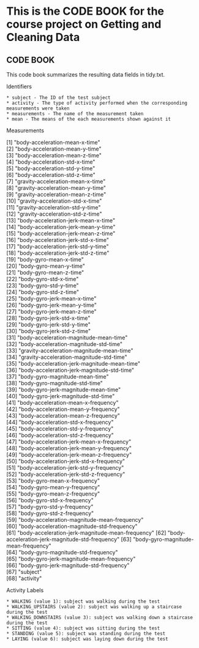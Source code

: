 # This is the CODE BOOK for the course project on Getting and Cleaning Data


## CODE BOOK


This code book summarizes the resulting data fields in tidy.txt.


Identifiers

	* subject - The ID of the test subject
	* activity - The type of activity performed when the corresponding measurements were taken
	* measurements - The name of the measurement taken
	* mean - The means of the each measurements shown against it


Measurements

 [1] "body-acceleration-mean-x-time"                  
 [2] "body-acceleration-mean-y-time"                  
 [3] "body-acceleration-mean-z-time"                  
 [4] "body-acceleration-std-x-time"                   
 [5] "body-acceleration-std-y-time"                   
 [6] "body-acceleration-std-z-time"                   
 [7] "gravity-acceleration-mean-x-time"               
 [8] "gravity-acceleration-mean-y-time"               
 [9] "gravity-acceleration-mean-z-time"               
[10] "gravity-acceleration-std-x-time"                
[11] "gravity-acceleration-std-y-time"                
[12] "gravity-acceleration-std-z-time"                
[13] "body-acceleration-jerk-mean-x-time"             
[14] "body-acceleration-jerk-mean-y-time"             
[15] "body-acceleration-jerk-mean-z-time"             
[16] "body-acceleration-jerk-std-x-time"              
[17] "body-acceleration-jerk-std-y-time"              
[18] "body-acceleration-jerk-std-z-time"              
[19] "body-gyro-mean-x-time"                          
[20] "body-gyro-mean-y-time"                          
[21] "body-gyro-mean-z-time"                          
[22] "body-gyro-std-x-time"                           
[23] "body-gyro-std-y-time"                           
[24] "body-gyro-std-z-time"                           
[25] "body-gyro-jerk-mean-x-time"                     
[26] "body-gyro-jerk-mean-y-time"                     
[27] "body-gyro-jerk-mean-z-time"                     
[28] "body-gyro-jerk-std-x-time"                      
[29] "body-gyro-jerk-std-y-time"                      
[30] "body-gyro-jerk-std-z-time"                      
[31] "body-acceleration-magnitude-mean-time"          
[32] "body-acceleration-magnitude-std-time"           
[33] "gravity-acceleration-magnitude-mean-time"       
[34] "gravity-acceleration-magnitude-std-time"        
[35] "body-acceleration-jerk-magnitude-mean-time"     
[36] "body-acceleration-jerk-magnitude-std-time"      
[37] "body-gyro-magnitude-mean-time"                  
[38] "body-gyro-magnitude-std-time"                   
[39] "body-gyro-jerk-magnitude-mean-time"             
[40] "body-gyro-jerk-magnitude-std-time"              
[41] "body-acceleration-mean-x-frequency"             
[42] "body-acceleration-mean-y-frequency"             
[43] "body-acceleration-mean-z-frequency"             
[44] "body-acceleration-std-x-frequency"              
[45] "body-acceleration-std-y-frequency"              
[46] "body-acceleration-std-z-frequency"              
[47] "body-acceleration-jerk-mean-x-frequency"        
[48] "body-acceleration-jerk-mean-y-frequency"        
[49] "body-acceleration-jerk-mean-z-frequency"        
[50] "body-acceleration-jerk-std-x-frequency"         
[51] "body-acceleration-jerk-std-y-frequency"         
[52] "body-acceleration-jerk-std-z-frequency"         
[53] "body-gyro-mean-x-frequency"                     
[54] "body-gyro-mean-y-frequency"                     
[55] "body-gyro-mean-z-frequency"                     
[56] "body-gyro-std-x-frequency"                      
[57] "body-gyro-std-y-frequency"                      
[58] "body-gyro-std-z-frequency"                      
[59] "body-acceleration-magnitude-mean-frequency"     
[60] "body-acceleration-magnitude-std-frequency"      
[61] "body-acceleration-jerk-magnitude-mean-frequency"
[62] "body-acceleration-jerk-magnitude-std-frequency" 
[63] "body-gyro-magnitude-mean-frequency"             
[64] "body-gyro-magnitude-std-frequency"              
[65] "body-gyro-jerk-magnitude-mean-frequency"        
[66] "body-gyro-jerk-magnitude-std-frequency"         
[67] "subject"                                        
[68] "activity"  


Activity Labels

	* WALKING (value 1): subject was walking during the test
	* WALKING_UPSTAIRS (value 2): subject was walking up a staircase during the test
	* WALKING_DOWNSTAIRS (value 3): subject was walking down a staircase during the test
	* SITTING (value 4): subject was sitting during the test
	* STANDING (value 5): subject was standing during the test
	* LAYING (value 6): subject was laying down during the test
